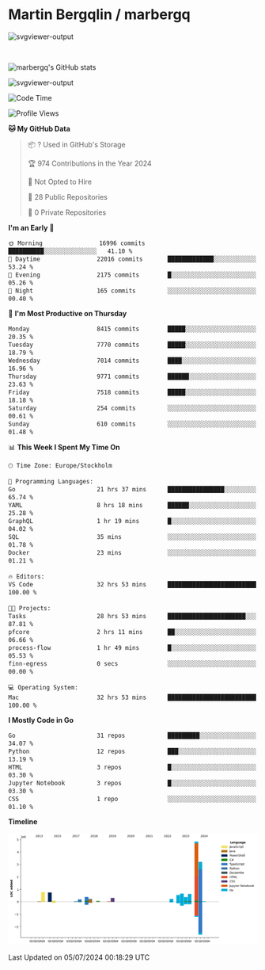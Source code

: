 # Martin Bergqlin / marbergq

![svgviewer-output](https://user-images.githubusercontent.com/2405410/206014777-22d41ecb-c24f-421d-b7d9-bba2cb5bb0de.svg)

<br>

<!--- [![Martin's Week](https://github-readme-stats.vercel.app/api/wakatime?username=marbergq&theme=dark)](https://github.com/anuraghazra/github-readme-stats) -->

![marbergq's GitHub stats](https://github-readme-stats.vercel.app/api?username=marbergq&count_private=true&show_icons=true)

![svgviewer-output](https://wakatime.com/badge/user/3f0a2069-6683-4e19-9a4a-7d21ea815067.svg)

<!--START_SECTION:waka-->
![Code Time](http://img.shields.io/badge/Code%20Time-4%2C217%20hrs%2053%20mins-blue)

![Profile Views](http://img.shields.io/badge/Profile%20Views-6-blue)

**🐱 My GitHub Data** 

> 📦 ? Used in GitHub's Storage 
 > 
> 🏆 974 Contributions in the Year 2024
 > 
> 🚫 Not Opted to Hire
 > 
> 📜 28 Public Repositories 
 > 
> 🔑 0 Private Repositories 
 > 
**I'm an Early 🐤** 

```text
🌞 Morning                16996 commits       ██████████░░░░░░░░░░░░░░░   41.10 % 
🌆 Daytime                22016 commits       █████████████░░░░░░░░░░░░   53.24 % 
🌃 Evening                2175 commits        █░░░░░░░░░░░░░░░░░░░░░░░░   05.26 % 
🌙 Night                  165 commits         ░░░░░░░░░░░░░░░░░░░░░░░░░   00.40 % 
```
📅 **I'm Most Productive on Thursday** 

```text
Monday                   8415 commits        █████░░░░░░░░░░░░░░░░░░░░   20.35 % 
Tuesday                  7770 commits        █████░░░░░░░░░░░░░░░░░░░░   18.79 % 
Wednesday                7014 commits        ████░░░░░░░░░░░░░░░░░░░░░   16.96 % 
Thursday                 9771 commits        ██████░░░░░░░░░░░░░░░░░░░   23.63 % 
Friday                   7518 commits        █████░░░░░░░░░░░░░░░░░░░░   18.18 % 
Saturday                 254 commits         ░░░░░░░░░░░░░░░░░░░░░░░░░   00.61 % 
Sunday                   610 commits         ░░░░░░░░░░░░░░░░░░░░░░░░░   01.48 % 
```


📊 **This Week I Spent My Time On** 

```text
🕑︎ Time Zone: Europe/Stockholm

💬 Programming Languages: 
Go                       21 hrs 37 mins      ████████████████░░░░░░░░░   65.74 % 
YAML                     8 hrs 18 mins       ██████░░░░░░░░░░░░░░░░░░░   25.28 % 
GraphQL                  1 hr 19 mins        █░░░░░░░░░░░░░░░░░░░░░░░░   04.02 % 
SQL                      35 mins             ░░░░░░░░░░░░░░░░░░░░░░░░░   01.78 % 
Docker                   23 mins             ░░░░░░░░░░░░░░░░░░░░░░░░░   01.21 % 

🔥 Editors: 
VS Code                  32 hrs 53 mins      █████████████████████████   100.00 % 

🐱‍💻 Projects: 
Tasks                    28 hrs 53 mins      ██████████████████████░░░   87.81 % 
pfcore                   2 hrs 11 mins       ██░░░░░░░░░░░░░░░░░░░░░░░   06.66 % 
process-flow             1 hr 49 mins        █░░░░░░░░░░░░░░░░░░░░░░░░   05.53 % 
finn-egress              0 secs              ░░░░░░░░░░░░░░░░░░░░░░░░░   00.00 % 

💻 Operating System: 
Mac                      32 hrs 53 mins      █████████████████████████   100.00 % 
```

**I Mostly Code in Go** 

```text
Go                       31 repos            █████████░░░░░░░░░░░░░░░░   34.07 % 
Python                   12 repos            ███░░░░░░░░░░░░░░░░░░░░░░   13.19 % 
HTML                     3 repos             █░░░░░░░░░░░░░░░░░░░░░░░░   03.30 % 
Jupyter Notebook         3 repos             █░░░░░░░░░░░░░░░░░░░░░░░░   03.30 % 
CSS                      1 repo              ░░░░░░░░░░░░░░░░░░░░░░░░░   01.10 % 
```



**Timeline**

![Lines of Code chart](https://raw.githubusercontent.com/marbergq/marbergq/main/assets/bar_graph.png)


 Last Updated on 05/07/2024 00:18:29 UTC
<!--END_SECTION:waka-->
